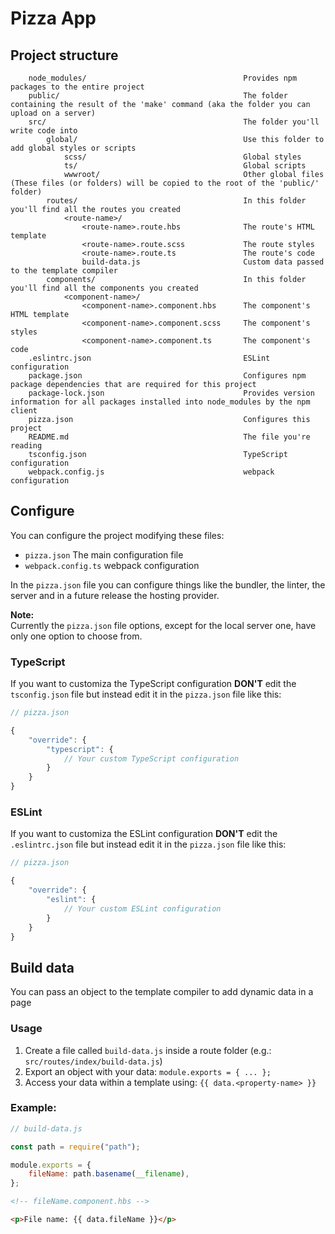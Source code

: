 # Pizza App

## Project structure

```
    node_modules/                                   Provides npm packages to the entire project
    public/                                         The folder containing the result of the 'make' command (aka the folder you can upload on a server)
    src/                                            The folder you'll write code into
        global/                                     Use this folder to add global styles or scripts
            scss/                                   Global styles
            ts/                                     Global scripts
            wwwroot/                                Other global files (These files (or folders) will be copied to the root of the 'public/' folder)
        routes/                                     In this folder you'll find all the routes you created
            <route-name>/
                <route-name>.route.hbs              The route's HTML template
                <route-name>.route.scss             The route styles
                <route-name>.route.ts               The route's code
                build-data.js                       Custom data passed to the template compiler
        components/                                 In this folder you'll find all the components you created
            <component-name>/
                <component-name>.component.hbs      The component's HTML template
                <component-name>.component.scss     The component's styles
                <component-name>.component.ts       The component's code
    .eslintrc.json                                  ESLint configuration
    package.json                                    Configures npm package dependencies that are required for this project
    package-lock.json                               Provides version information for all packages installed into node_modules by the npm client
    pizza.json                                      Configures this project
    README.md                                       The file you're reading
    tsconfig.json                                   TypeScript configuration
    webpack.config.js                               webpack configuration
```

## Configure

You can configure the project modifying these files:
 - `pizza.json` The main configuration file
 - `webpack.config.ts` webpack configuration

In the `pizza.json` file you can configure things like the bundler, the linter, the server and in a future release the hosting provider.

**Note:**  
Currently the `pizza.json` file options, except for the local server one, have only one option to choose from.

### TypeScript

If you want to customiza the TypeScript configuration **DON'T** edit the `tsconfig.json` file but instead edit it in the `pizza.json` file like this:

```javascript
// pizza.json

{
    "override": {
        "typescript": {
            // Your custom TypeScript configuration
        }
    }
}
```

### ESLint

If you want to customiza the ESLint configuration **DON'T** edit the `.eslintrc.json` file but instead edit it in the `pizza.json` file like this:

```javascript
// pizza.json

{
    "override": {
        "eslint": {
            // Your custom ESLint configuration
        }
    }
}
```

## Build data

You can pass an object to the template compiler to add dynamic data in a page

### Usage

1. Create a file called `build-data.js` inside a route folder (e.g.: `src/routes/index/build-data.js`)
2. Export an object with your data: `module.exports = { ... };`
3. Access your data within a template using: `{{ data.<property-name> }}`

### Example:

```javascript
// build-data.js

const path = require("path");

module.exports = {
    fileName: path.basename(__filename),
};
```

```html
<!-- fileName.component.hbs -->

<p>File name: {{ data.fileName }}</p>
```